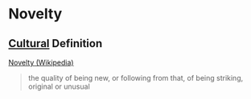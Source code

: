 # Novelty

## [Cultural](./culture.md) Definition

<a href="https://en.wikipedia.org/wiki/Novelty" target="_blank">Novelty (Wikipedia)</a>

> the quality of being new, or following from that, of being striking, original or unusual
